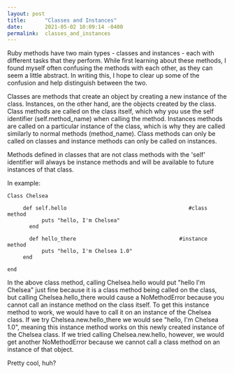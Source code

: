 ```yaml
---
layout: post
title:      "Classes and Instances"
date:       2021-05-02 10:09:14 -0400
permalink:  classes_and_instances
---
```


Ruby methods have two main types - classes and instances - each with different tasks that they perform. While first learning about these methods, I found myself often confusing the methods with each other, as they can seem a little abstract. In writing this, I hope to clear up some of the confusion and help distinguish between the two. 

Classes are methods that create an object by creating a new instance of the class. Instances, on the other hand, are the objects created by the class. Class methods are called on the class itself, which why you use the self identifier (self.method_name) when calling the method. Instances methods are called on a particular instance of the class, which is why they are called similarly to normal methods (method_name). Class methods can only be called on classes and instance methods can only be called on instances. 

Methods defined in classes that are not class methods with the 'self' identifier will always be instance methods and will be available to future instances of that class. 

In example:

```
Class Chelsea

     def self.hello                                       #class method
	       puts "hello, I'm Chelsea"
	   end
		 
	   def hello_there                                 #instance method
	       puts "hello, I'm Chelsea 1.0"
     end
		
end
```

In the above class method, calling Chelsea.hello would put "hello I'm Chelsea" just fine because it is a class method being called on the class, but calling Chelsea.hello_there would cause a NoMethodError because you cannot call an instance method on the class itself. To get this instance method to work, we would have to call it on an instance of the Chelsea class. If we try Chelsea.new.hello_there we would see "hello, I'm Chelsea 1.0", meaning this instance method works on this newly created instance of the Chelsea class. If we tried calling Chelsea.new.hello, however, we would get another NoMethodError because we cannot call a class method on an instance of that object. 

Pretty cool, huh?

